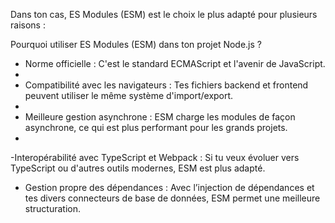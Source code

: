 
Dans ton cas, ES Modules (ESM) est le choix le plus adapté pour plusieurs raisons :

Pourquoi utiliser ES Modules (ESM) dans ton projet Node.js ?

- Norme officielle : C'est le standard ECMAScript et l'avenir de JavaScript.
- 
- Compatibilité avec les navigateurs : Tes fichiers backend et frontend peuvent utiliser le même système d'import/export.
- 
- Meilleure gestion asynchrone : ESM charge les modules de façon asynchrone, ce qui est plus performant pour les grands projets.
- 
-Interopérabilité avec TypeScript et Webpack : Si tu veux évoluer vers TypeScript ou d'autres outils modernes, ESM est plus adapté.

- Gestion propre des dépendances : Avec l’injection de dépendances et tes divers connecteurs de base de données, ESM permet une meilleure structuration.